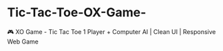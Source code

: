 # Tic-Tac-Toe-OX-Game-
🎮 XO Game - Tic Tac Toe 1 Player + Computer AI | Clean UI | Responsive Web Game
